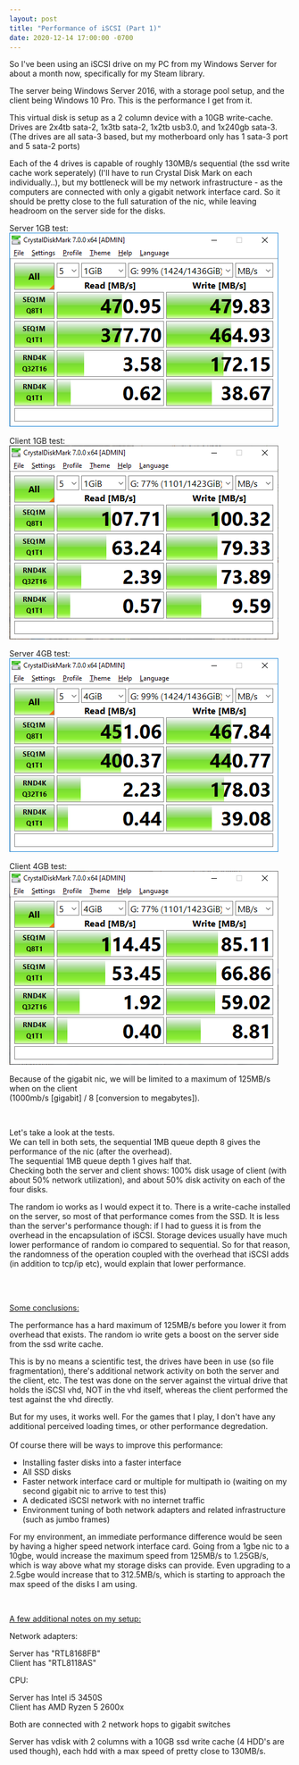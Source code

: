 ```yaml
---
layout: post
title: "Performance of iSCSI (Part 1)"
date: 2020-12-14 17:00:00 -0700
---
```


So I've been using an iSCSI drive on my PC from my Windows Server for about a month now, specifically for my Steam library.

The server being Windows Server 2016, with a storage pool setup, and the client being Windows 10 Pro. This is the performance I get from it.

This virtual disk is setup as a 2 column device with a 10GB write-cache. Drives are 2x4tb sata-2, 1x3tb sata-2, 1x2tb usb3.0, and 1x240gb sata-3. (The drives are all sata-3 based, but my motherboard only has 1 sata-3 port and 5 sata-2 ports)

Each of the 4 drives is capable of roughly 130MB/s sequential (the ssd write cache work seperately) (I'll have to run Crystal Disk Mark on each individually..), but my bottleneck will be my network infrastructure - as the computers are connected with only a gigabit network interface card. So it should be pretty close to the full saturation of the nic, while leaving headroom on the server side for the disks.

Server 1GB test:![Performance on server side 1GB test size](/assets/images/2020-12-14-iScsiPerformance1/server1.png)

Client 1GB test:![Performance on computer 1GB test size](/assets/images/2020-12-14-iScsiPerformance1/client1.png)

Server 4GB test:![Performance on server side 4GB test size](/assets/images/2020-12-14-iScsiPerformance1/server2.png)

Client 4GB test:![Performance on computer 4GB test size](/assets/images/2020-12-14-iScsiPerformance1/client2.png)



Because of the gigabit nic, we will be limited to a maximum of 125MB/s when on the client<br />(1000mb/s [gigabit] / 8 [conversion to megabytes]).

<br />

Let's take a look at the tests.
<br />
We can tell in both sets, the sequential 1MB queue depth 8 gives the performance of the nic (after the overhead).<br />
The sequential 1MB queue depth 1 gives half that. <br />
Checking both the server and client shows: 100% disk usage of client (with about 50% network utilization), and about 50% disk activity on each of the four disks.

The random io works as I would expect it to. There is a write-cache installed on the server, so most of that performance comes from the SSD. It is less than the server's performance though: if I had to guess it is from the overhead in the encapsulation of iSCSI. Storage devices usually have much lower performance of random io compared to sequential. So for that reason, the randomness of the operation coupled with the overhead that iSCSI adds (in addition to tcp/ip etc), would explain that lower performance.

<br /><br />

<u>Some conclusions:</u>

The performance has a hard maximum of 125MB/s before you lower it from overhead that exists. The random io write gets a boost on the server side from the ssd write cache.

This is by no means a scientific test, the drives have been in use (so file fragmentation), there's additional network activity on both the server and the client, etc. The test was done on the server against the virtual drive that holds the iSCSI vhd, NOT in the vhd itself, whereas the client performed the test against the vhd directly.

But for my uses, it works well. For the games that I play, I don't have any additional perceived loading times, or other performance degredation.
<br /><br />
Of course there will be ways to improve this performance:
- Installing faster disks into a faster interface
- All SSD disks
- Faster network interface card or multiple for multipath io (waiting on my second gigabit nic to arrive to test this)
- A dedicated iSCSI network with no internet traffic
- Environment tuning of both network adapters and related infrastructure (such as jumbo frames)

For my environment, an immediate performance difference would be seen by having a higher speed network interface card. Going from a 1gbe nic to a 10gbe, would increase the maximum speed from 125MB/s to 1.25GB/s, which is way above what my storage disks can provide. Even upgrading to a 2.5gbe would increase that to 312.5MB/s, which is starting to approach the max speed of the disks I am using.

<br />

<u>A few additional notes on my setup:</u>

Network adapters:

Server has "RTL8168FB" <br />
Client has "RTL8118AS"

CPU:

Server has Intel i5 3450S <br />
Client has AMD Ryzen 5 2600x

Both are connected with 2 network hops to gigabit switches

Server has vdisk with 2 columns with a 10GB ssd write cache (4 HDD's are used though), each hdd with a max speed of pretty close to 130MB/s.